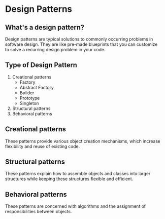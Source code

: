 # Design Patterns
## What's a design pattern?
Design patterns are typical solutions to commonly occurring problems in software design. They are like pre-made blueprints that you can customize to solve a recurring design problem in your code.

## Type of Design Pattern
1. Creational patterns
   - Factory
   - Abstract Factory
   - Builder
   - Prototype
   - Singleton
2. Structural patterns
3. Behavioral patterns

## Creational patterns
These patterns provide various object creation mechanisms, which increase flexibility and reuse of existing code.
## Structural patterns
These patterns explain how to assemble objects and classes into larger structures while keeping these structures flexible and efficient.
## Behavioral patterns
These patterns are concerned with algorithms and the assignment of responsibilities between objects.
